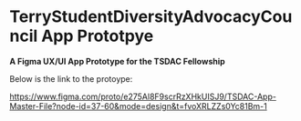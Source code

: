 # TerryStudentDiversityAdvocacyCouncil App Prototpye
**A Figma UX/UI App Prototype for the TSDAC Fellowship**

Below is the link to the protoype:

https://www.figma.com/proto/e275Al8F9scrRzXHkUISJ9/TSDAC-App-Master-File?node-id=37-60&mode=design&t=fvoXRLZZs0Yc81Bm-1
